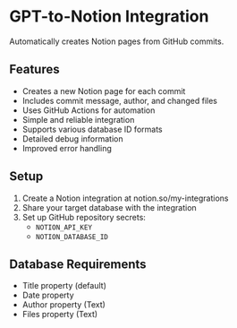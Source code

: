 # GPT-to-Notion Integration

Automatically creates Notion pages from GitHub commits.

## Features
- Creates a new Notion page for each commit
- Includes commit message, author, and changed files
- Uses GitHub Actions for automation
- Simple and reliable integration
- Supports various database ID formats
- Detailed debug information
- Improved error handling

## Setup
1. Create a Notion integration at notion.so/my-integrations
2. Share your target database with the integration
3. Set up GitHub repository secrets:
   - `NOTION_API_KEY`
   - `NOTION_DATABASE_ID`

## Database Requirements
- Title property (default)
- Date property
- Author property (Text)
- Files property (Text)
